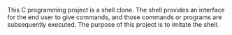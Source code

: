 
This C programming project is a shell clone. The shell provides an interface for the end user to give commands, and those commands or programs are subsequently executed. The purpose of this project is to imitate the shell.
